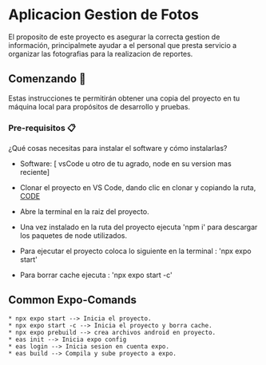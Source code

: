 # Aplicacion Gestion de Fotos

El proposito de este proyecto es asegurar la correcta gestion de información, principalmete ayudar a el personal que presta servicio a organizar las fotografias para la realizacion de reportes.

## Comenzando 🚀

Estas instrucciones te permitirán obtener una copia del proyecto en tu máquina local para propósitos de desarrollo y pruebas.

### Pre-requisitos 📋

¿Qué cosas necesitas para instalar el software y cómo instalarlas?

* Software: [ vsCode u otro de tu agrado, node en su version mas reciente]

* Clonar el proyecto en VS Code, dando clic en clonar y copiando la ruta, [CODE](http://192.168.2.240/coc_sw/target-robotics-projects/maintenance_service_apk.git)

* Abre la terminal en la raiz del proyecto.

* Una vez instalado en la ruta del proyecto ejecuta 'npm i' para descargar los paquetes de node utilizados.

* Para ejecutar el proyecto coloca lo siguiente en la terminal : 'npx expo start'

* Para borrar cache ejecuta : 'npx expo start -c'

## Common Expo-Comands 

    * npx expo start --> Inicia el proyecto.
    * npx expo start -c --> Inicia el proyecto y borra cache.
    * npx expo prebuild --> crea archivos android en proyecto.
    * eas init --> Inicia expo config
    * eas login --> Inicia sesion en cuenta expo.
    * eas build --> Compila y sube proyecto a expo.

